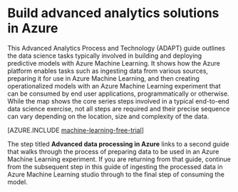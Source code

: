 <properties 
	pageTitle="Build advanced analytics solutions in Azure | Microsoft Azure" 
	description="Use this guide to understand the steps for using Azure for data science and machine learning in the cloud." 
	services="machine-learning,hdinsight" 
	solutions="" 
	documentationCenter="" 
	authors="bradsev" 
	videoId="" 
	scriptId="" 
	manager="paulettm" />

<tags 
	ms.service="machine-learning" 
	ms.devlang="na" 
	ms.topic="article" 
	ms.tgt_pltfrm="na" 
	ms.workload="required" 
	ms.date="06/03/2015" 
	ms.author="bradsev;sachouks" />

# Build advanced analytics solutions in Azure

This Advanced Analytics Process and Technology (ADAPT) guide outlines the data science tasks typically involved in building and deploying predictive models with Azure Machine Learning. It shows how the Azure platform enables tasks such as ingesting data from various sources, preparing it for use in Azure Machine Learning, and then creating operationalized models with an Azure Machine Learning  experiment that can be consumed by end user applications, programmatically or otherwise. While the map shows the core series steps involved in a typical end-to-end data science exercise, not all steps are required and their precise sequence can vary depending on the location, size and complexity of the data.

[AZURE.INCLUDE [machine-learning-free-trial](../includes/machine-learning-free-trial.md)]

The step titled **Advanced data processing in Azure** links to a second guide that walks through the process of preparing data to be used in an Azure Machine Learning experiment. If you are returning from that guide, continue from the subsequent step in this guide of ingesting the processed data in Azure Machine Learning studio through to the final step of consuming the model.

<object type="image/svg+xml" data="https://sidneyhcontent.blob.core.windows.net/documentation/machine-learning-how-to-create-ml-service.svg" width="100%" height="100%">
</object>
